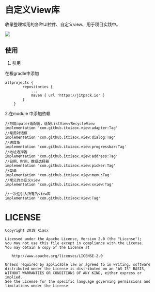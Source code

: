 #  自定义View库

收录整理常用的各种UI控件、自定义view、用于项目实践中。


[![](https://jitpack.io/v/itxiaox/view.svg)](https://jitpack.io/#itxiaox/view)



## 使用

1. 引用

在根gradle中添加

   
```
allprojects {
    	repositories {
    		...
    		maven { url 'https://jitpack.io' }
    	}
    }
```

	
2.在module 中添加依赖


```
//万能apater适配器，适配ListView/RecycleView
implementation 'com.github.itxiaox.view:adapter:Tag'
//常用对话框
implementation 'com.github.itxiaox.view:dialog:Tag'
//进度条
implementation 'com.github.itxiaox.view:progressbar:Tag'
//地址选择器
implementation 'com.github.itxiaox.view:address:Tag'
//日期、时间、数据选择器
implementation 'com.github.itxiaox.view:picker:Tag'
//菜单
implementation 'com.github.itxiaox.view:menu:Tag'
//常见的自定义view
implementation 'com.github.itxiaox.view:xview:Tag'

//一次性引入所有的view库
implementation 'com.github.itxiaox:view:Tag'

```


 
# LICENSE

	Copyright 2018 Xiaox

	Licensed under the Apache License, Version 2.0 (the "License");
	you may not use this file except in compliance with the License.
	You may obtain a copy of the License at

	   http://www.apache.org/licenses/LICENSE-2.0

	Unless required by applicable law or agreed to in writing, software
	distributed under the License is distributed on an "AS IS" BASIS,
	WITHOUT WARRANTIES OR CONDITIONS OF ANY KIND, either express or implied.
	See the License for the specific language governing permissions and
	limitations under the License.

 


